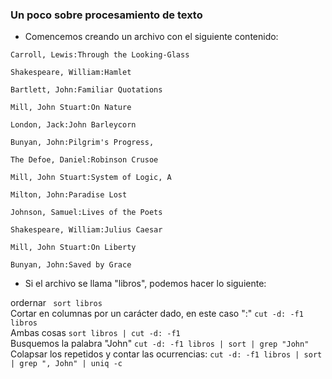 ### Un poco sobre procesamiento de texto

* Comencemos creando un archivo con el siguiente contenido:

```Carroll, Lewis:Through the Looking-Glass```

```Shakespeare, William:Hamlet```

```Bartlett, John:Familiar Quotations```

```Mill, John Stuart:On Nature```

```London, Jack:John Barleycorn```

```Bunyan, John:Pilgrim's Progress, ```

```The Defoe, Daniel:Robinson Crusoe```

```Mill, John Stuart:System of Logic, A```

```Milton, John:Paradise Lost```

```Johnson, Samuel:Lives of the Poets```

```Shakespeare, William:Julius Caesar```

```Mill, John Stuart:On Liberty```

```Bunyan, John:Saved by Grace```

* Si el archivo se llama "libros", podemos hacer lo siguiente: 

ordernar ``` sort libros```  
Cortar en columnas por un carácter dado, en este caso ":"  ``` cut -d: -f1 libros ```  
Ambas cosas ``` sort libros | cut -d: -f1 ```  
Busquemos la palabra "John" ``` cut -d: -f1 libros | sort | grep "John" ```
Colapsar los repetidos y contar las ocurrencias: ``` cut -d: -f1 libros | sort | grep ", John" | uniq -c  ```
